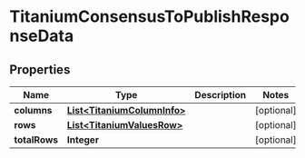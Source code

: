 

# TitaniumConsensusToPublishResponseData


## Properties

| Name | Type | Description | Notes |
|------------ | ------------- | ------------- | -------------|
|**columns** | [**List&lt;TitaniumColumnInfo&gt;**](TitaniumColumnInfo.md) |  |  [optional] |
|**rows** | [**List&lt;TitaniumValuesRow&gt;**](TitaniumValuesRow.md) |  |  [optional] |
|**totalRows** | **Integer** |  |  [optional] |




